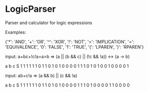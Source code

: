# LogicParser
Parser and calculator for logic expressions


Examples:

{'*': 'AND', '+': 'OR', '^': 'XOR', '!': 'NOT', '>': 'IMPLICATION', '=': 'EQUIVALENCE', '0': 'FALSE', '1': 'TRUE', '(': 'LPAREN', ')': 'RPAREN'}

input: a+bc+!c!a=a>b => (a || (b && c) || (!c && !a)) <-> (a -> b)

a b c S
1 1 1 1
1 1 0 1
1 0 1 0
1 0 0 0
0 1 1 1
0 1 0 1
0 0 1 0
0 0 0 1

input: ab+c!a => (a && b) || (c && !a)

a b c S
1 1 1 1
1 1 0 1
1 0 1 0
1 0 0 0
0 1 1 1
0 1 0 0
0 0 1 1
0 0 0 0
